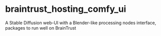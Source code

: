 # braintrust_hosting_comfy_ui
A Stable Diffusion web-UI with a Blender-like processing nodes interface, packages to run well on BrainTrust
